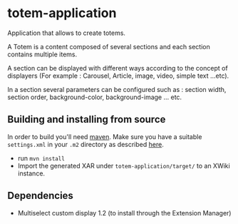 totem-application
=================

Application that allows to create totems.

A Totem is a content composed of several sections and each section contains multiple items.

A section can be displayed with different ways according to the concept of displayers (For example : Carousel, Article, image, video, simple text ...etc).

In a section several parameters can be configured such as : section width, section order, background-color, background-image ... etc.

## Building and installing from source

In order to build you'll need [maven](http://maven.apache.org). Make sure you have a suitable `settings.xml` in your `.m2` directory as described [here](http://dev.xwiki.org/xwiki/bin/view/Community/Building).

* run `mvn install`
* Import the generated XAR under `totem-application/target/` to an XWiki instance.

## Dependencies
* Multiselect custom display 1.2 (to install through the Extension Manager)
